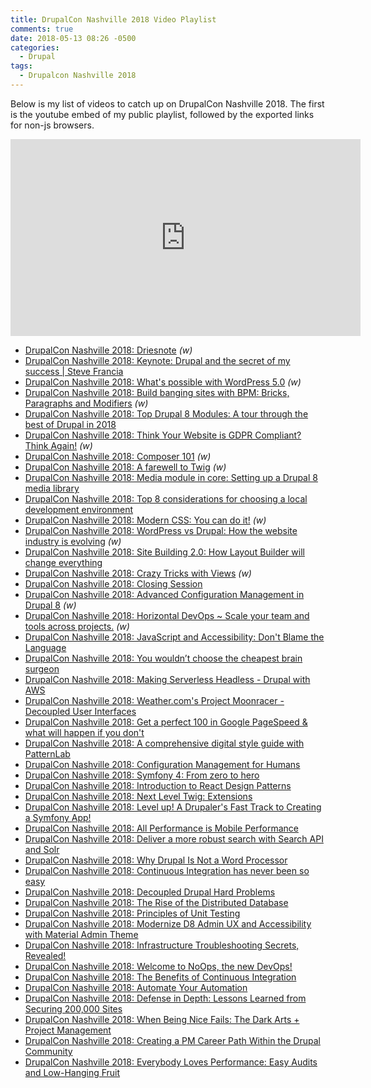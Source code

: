 ```yaml
---
title: DrupalCon Nashville 2018 Video Playlist
comments: true
date: 2018-05-13 08:26 -0500
categories:
  - Drupal
tags:
  - Drupalcon Nashville 2018
---
```


Below is my list of videos to catch up on DrupalCon Nashville 2018. The first is the youtube embed of my public playlist, followed by the exported links for non-js browsers.

<iframe width="560" height="315" src="https://www.youtube.com/embed/videoseries?list=PLHdTfMnfIBBIRQBp5IzyS3dsC8rC44iEC" frameborder="0" allow="autoplay; encrypted-media" allowfullscreen></iframe>

* [DrupalCon Nashville 2018: Driesnote](https://www.youtube.com/watch?v=8HkOdpNT8Ec) _(w)_
* [DrupalCon Nashville 2018: Keynote: Drupal and the secret of my success \| Steve Francia](https://www.youtube.com/watch?v=EJo9tPXGPo8)
* [DrupalCon Nashville 2018: What's possible with WordPress 5.0](https://www.youtube.com/watch?v=C9ilO4e5lEg) _(w)_
* [DrupalCon Nashville 2018: Build banging sites with BPM: Bricks, Paragraphs and Modifiers](https://www.youtube.com/watch?v=AClSyOC2KKk) _(w)_
* [DrupalCon Nashville 2018: Top Drupal 8 Modules: A tour through the best of Drupal in 2018](https://www.youtube.com/watch?v=yrrPN1pfmA4)
* [DrupalCon Nashville 2018: Think Your Website is GDPR Compliant? Think Again!](https://www.youtube.com/watch?v=Y48A7oQx4zQ) _(w)_
* [DrupalCon Nashville 2018: Composer 101](https://www.youtube.com/watch?v=GlkvEn3MjTI) _(w)_
* [DrupalCon Nashville 2018: A farewell to Twig](https://www.youtube.com/watch?v=gYKA1t_PB0s) _(w)_
* [DrupalCon Nashville 2018: Media module in core: Setting up a Drupal 8 media library](https://www.youtube.com/watch?v=grYtgcZyQBA)
* [DrupalCon Nashville 2018: Top 8 considerations for choosing a local development environment](https://www.youtube.com/watch?v=G9kz0MPpq4o)
* [DrupalCon Nashville 2018: Modern CSS: You can do it!](https://www.youtube.com/watch?v=7ICxtqpdo_g) _(w)_
* [DrupalCon Nashville 2018: WordPress vs Drupal: How the website industry is evolving](https://www.youtube.com/watch?v=IvaVbPyX5eE) _(w)_
* [DrupalCon Nashville 2018: Site Building 2.0: How Layout Builder will change everything](https://www.youtube.com/watch?v=xTuOeyx9JLQ)
* [DrupalCon Nashville 2018: Crazy Tricks with Views](https://www.youtube.com/watch?v=X6_FyInRQ-I) _(w)_
* [DrupalCon Nashville 2018: Closing Session](https://www.youtube.com/watch?v=nFxLfML0U28)
* [DrupalCon Nashville 2018: Advanced Configuration Management in Drupal 8](https://www.youtube.com/watch?v=x2kYZhgUSU0) _(w)_
* [DrupalCon Nashville 2018: Horizontal DevOps ~ Scale your team and tools across projects.](https://www.youtube.com/watch?v=zpb84OuOzzY) _(w)_
* [DrupalCon Nashville 2018: JavaScript and Accessibility: Don't Blame the Language](https://www.youtube.com/watch?v=elRWQnzlfcw)
* [DrupalCon Nashville 2018: You wouldn’t choose the cheapest brain surgeon](https://www.youtube.com/watch?v=pLYWbHTerHg)
* [DrupalCon Nashville 2018: Making Serverless Headless - Drupal with AWS](https://www.youtube.com/watch?v=3oW-hwUvy8A)
* [DrupalCon Nashville 2018: Weather.com's Project Moonracer - Decoupled User Interfaces](https://www.youtube.com/watch?v=zn04u3mAQ8o)
* [DrupalCon Nashville 2018: Get a perfect 100 in Google PageSpeed & what will happen if you don't](https://www.youtube.com/watch?v=YeqlItR9U9E)
* [DrupalCon Nashville 2018: A comprehensive digital style guide with PatternLab](https://www.youtube.com/watch?v=uXSksmlenio)
* [DrupalCon Nashville 2018: Configuration Management for Humans](https://www.youtube.com/watch?v=nLUHG5WTO60)
* [DrupalCon Nashville 2018: Symfony 4: From zero to hero](https://www.youtube.com/watch?v=g6wrBxWlZUI)
* [DrupalCon Nashville 2018: Introduction to React Design Patterns](https://www.youtube.com/watch?v=iM1oqED26S4)
* [DrupalCon Nashville 2018: Next Level Twig: Extensions](https://www.youtube.com/watch?v=iwNl7CD9z3o)
* [DrupalCon Nashville 2018: Level up! A Drupaler's Fast Track to Creating a Symfony App!](https://www.youtube.com/watch?v=htWU90pTd1A)
* [DrupalCon Nashville 2018: All Performance is Mobile Performance](https://www.youtube.com/watch?v=DmUVyBYHIVA)
* [DrupalCon Nashville 2018: Deliver a more robust search with Search API and Solr](https://www.youtube.com/watch?v=LzWM9jpr354)
* [DrupalCon Nashville 2018: Why Drupal Is Not a Word Processor](https://www.youtube.com/watch?v=W6lM-9SbGrc)
* [DrupalCon Nashville 2018: Continuous Integration has never been so easy](https://www.youtube.com/watch?v=UOpmmo_P1JU)
* [DrupalCon Nashville 2018: Decoupled Drupal Hard Problems](https://www.youtube.com/watch?v=3wHl0_jHpzU)
* [DrupalCon Nashville 2018: The Rise of the Distributed Database](https://www.youtube.com/watch?v=wDHgJSV-s3c)
* [DrupalCon Nashville 2018: Principles of Unit Testing](https://www.youtube.com/watch?v=EcPuQe3lVDM)
* [DrupalCon Nashville 2018: Modernize D8 Admin UX and Accessibility with Material Admin Theme](https://www.youtube.com/watch?v=0c8pfsJSZ-c)
* [DrupalCon Nashville 2018: Infrastructure Troubleshooting Secrets, Revealed!](https://www.youtube.com/watch?v=4HH4xBx2tWE)
* [DrupalCon Nashville 2018: Welcome to NoOps, the new DevOps!](https://www.youtube.com/watch?v=ogn7XT8AV2U)
* [DrupalCon Nashville 2018: The Benefits of Continuous Integration](https://www.youtube.com/watch?v=PpwxYspFP7Y)
* [DrupalCon Nashville 2018: Automate Your Automation](https://www.youtube.com/watch?v=Qu0HOCaeLUk)
* [DrupalCon Nashville 2018: Defense in Depth: Lessons Learned from Securing 200,000 Sites](https://www.youtube.com/watch?v=lcAsaY4XaG0)
* [DrupalCon Nashville 2018: When Being Nice Fails: The Dark Arts + Project Management](https://www.youtube.com/watch?v=RgSsTH0eaEg)
* [DrupalCon Nashville 2018: Creating a PM Career Path Within the Drupal Community](https://www.youtube.com/watch?v=SBsLWwels-0)
* [DrupalCon Nashville 2018: Everybody Loves Performance: Easy Audits and Low-Hanging Fruit](https://www.youtube.com/watch?v=JwtJKWbY9V8)


